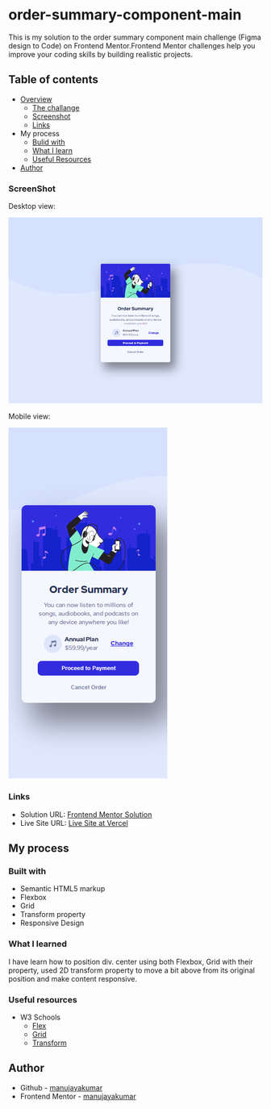 # order-summary-component-main
 This is my solution to the order summary component main challenge (Figma design to Code) on Frontend Mentor.Frontend Mentor challenges help you improve your coding skills by building realistic projects.
## Table of contents
- [Overview](https://github.com/manujayakumar/order-summary-component-main)
  - [The challange](https://github.com/manujayakumar/order-summary-component-main)
  - [Screenshot](#Screenshot)
  - [Links](#Links)
- My process
  - [Bulid with](#Bulid-with)
  - [What I learn](#What-I-Learned)
  - [Useful Resources](#Useful-Resources)
- [Author](#Author)
### ScreenShot
Desktop view:

![](https://github.com/manujayakumar/order-summary-component-main/blob/main/screenshot/desktop-view.PNG)

Mobile view:

![](https://github.com/manujayakumar/order-summary-component-main/blob/main/screenshot/mobile-view.PNG)
### Links
- Solution URL: [Frontend Mentor Solution]()
- Live Site URL: [Live Site at Vercel](https://order-summary-component-main-peach.vercel.app/)
## My process
### Built with
- Semantic HTML5 markup
- Flexbox
- Grid
- Transform property
- Responsive Design
### What I learned
I have learn how to position div. center using both Flexbox, Grid with their property, used 2D transform property to move a bit above from its original position and make content responsive. 
### Useful resources
- W3 Schools 
  - [Flex](https://www.w3schools.com/css/css3_flexbox.asp) 
  - [Grid](https://www.w3schools.com/css/css_grid.asp) 
  - [Transform](https://www.w3schools.com/cssref/css3_pr_transform.asp)
## Author
- Github - [manujayakumar](https://github.com/manujayakumar)
- Frontend Mentor - [manujayakumar](https://www.frontendmentor.io/profile/manujayakumar)
